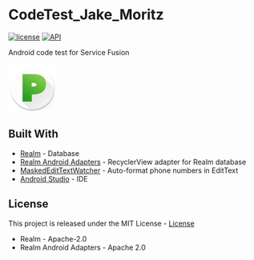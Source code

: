 # CodeTest_Jake_Moritz

[![license](https://img.shields.io/github/license/mashape/apistatus.svg)](LICENSE)
[![API](https://img.shields.io/badge/API-21%2B-green.svg?style=flat)](https://android-arsenal.com/api?level=21)

Android code test for Service Fusion

![icon](/app/src/main/res/mipmap-xhdpi/ic_launcher.png)

## Built With
- [Realm](https://realm.io/products/realm-mobile-database/) - Database
- [Realm Android Adapters](https://github.com/realm/realm-android-adapters) - RecyclerView adapter for Realm database
- [MaskedEditTextWatcher](https://github.com/MihaelIsaev/MaskedEditTextWatcher) - Auto-format phone numbers in EditText
- [Android Studio](https://developer.android.com/studio/index.html) - IDE

## License
This project is released under the MIT License - [License](/LICENSE)

- Realm - Apache-2.0
- Realm Android Adapters - Apache 2.0

